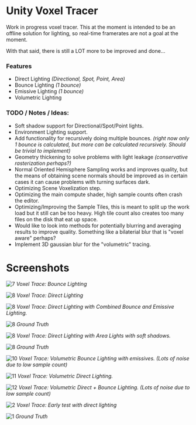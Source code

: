 # Unity Voxel Tracer

Work in progress voxel tracer. This at the moment is intended to be an offline solution for lighting, so real-time framerates are not a goal at the moment. 

With that said, there is still a LOT more to be improved and done...

### Features
- Direct Lighting *(Directional, Spot, Point, Area)*
- Bounce Lighting *(1 bounce)*
- Emissive Lighting *(1 bounce)*
- Volumetric Lighting

### TODO / Notes / Ideas:
- Soft shadow support for Directional/Spot/Point lights.
- Environment Lighting support.
- Add functionality for recursively doing multiple bounces. *(right now only 1 bounce is calculated, but more can be calculated recursively. Should be trivial to implement)*
- Geometry thickening to solve problems with light leakage *(conservative rasterization perhaps?)*
- Normal Oriented Hemisphere Sampling works and improves quality, but the means of obtaining scene normals should be improved as in certain cases it can cause problems with turning surfaces dark.
- Optimizing Scene Voxelization step.
- Optimizing the main compute shader, high sample counts often crash the editor.
- Optimizing/Improving the Sample Tiles, this is meant to split up the work load but it still can be too heavy. High tile count also creates too many files on the disk that eat up space.
- Would like to look into methods for potentially blurring and averaging results to improve quality. Something like a bilaterial blur that is "voxel aware" perhaps?
- Implement 3D gaussian blur for the "volumetric" tracing.

# Screenshots

![7](GithubContent/7.png)
*Voxel Trace: Bounce Lighting*

![8](GithubContent/8.png)
*Voxel Trace: Direct Lighting*

![8](GithubContent/4.png)
*Voxel Trace: Direct Lighting with Combined Bounce and Emissive Lighting.*

![8](GithubContent/3.png)
*Ground Truth*

![8](GithubContent/5.png)
*Voxel Trace: Direct Lighting with Area Lights with soft shadows.*

![8](GithubContent/6.png)
*Ground Truth*

![10](GithubContent/10.png)
*Voxel Trace: Volumetric Bounce Lighting with emissives. (Lots of noise due to low sample count)*

![11](GithubContent/11.png)
*Voxel Trace: Volumetric Direct Lighting.*

![12](GithubContent/12.png)
*Voxel Trace: Volumetric Direct + Bounce Lighting. (Lots of noise due to low sample count)*

![2](GithubContent/2.png)
*Voxel Trace: Early test with direct lighting*

![1](GithubContent/1.png)
*Ground Truth*